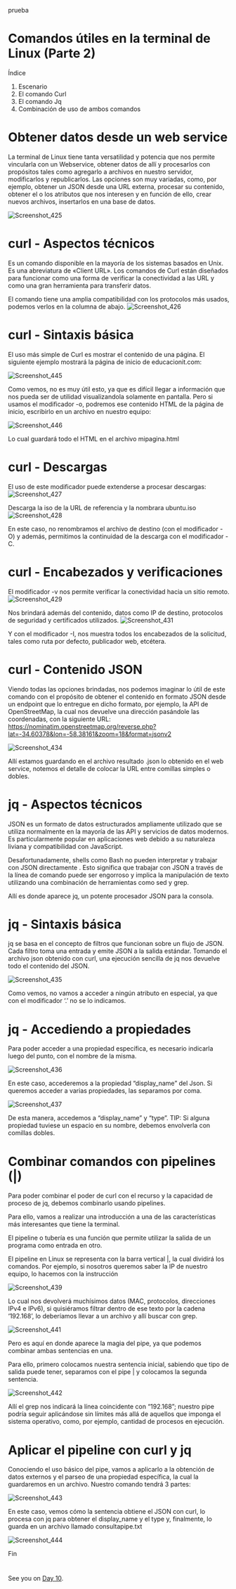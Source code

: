 
prueba
# Comandos útiles en la terminal de Linux (Parte 2)

Índice

1. Escenario
2. El comando Curl
3. El comando Jq
4. Combinación de uso de ambos comandos

#

# Obtener datos desde un web service

La terminal de Linux tiene tanta versatilidad y potencia que nos permite vincularla con un Webservice, obtener datos de allí y procesarlos con propósitos tales como agregarlo a archivos en nuestro servidor, modificarlos y republicarlos.
Las opciones son muy variadas, como, por ejemplo, obtener un JSON desde una URL externa, procesar su contenido, obtener el o los atributos que nos interesen y en función de ello, crear nuevos archivos, insertarlos en una base de datos.


![Screenshot_425](https://user-images.githubusercontent.com/96561825/170134850-398076fd-1eb6-434b-b015-c619068b4af2.png)

#
#

# curl - Aspectos técnicos
Es un comando disponible en la mayoría de los sistemas basados ​en Unix. Es una abreviatura de «Client URL». Los comandos de Curl están diseñados para funcionar como una forma de verificar la conectividad a las URL y como una gran herramienta para transferir datos. 

El comando tiene una amplia compatibilidad con los protocolos más usados, podemos verlos en la columna de abajo.
![Screenshot_426](https://user-images.githubusercontent.com/96561825/170135030-81b7fe08-5052-4dd9-9edf-3a17f7aebb9a.png)

#
#
# curl - Sintaxis básica

El uso más simple de Curl es mostrar el contenido de una página. El siguiente ejemplo mostrará la página de inicio de educacionit.com:

![Screenshot_445](https://user-images.githubusercontent.com/96561825/170147237-1c658e40-6f18-4ac7-b9dd-4c22da28c61f.png)

Como vemos, no es muy útil esto, ya que es difícil llegar a información que nos pueda ser de utilidad visualizandola solamente en pantalla. Pero si usamos el modificador -o, podremos ese contenido HTML de la página de inicio, escribirlo en un archivo en nuestro equipo:

![Screenshot_446](https://user-images.githubusercontent.com/96561825/170147245-658b7d35-b3a9-4c90-a39d-6f6e0619c88e.png)

Lo cual guardará todo el HTML en el archivo mipagina.html

#
#

# curl - Descargas
El uso de este modificador puede extenderse a procesar descargas:
![Screenshot_427](https://user-images.githubusercontent.com/96561825/170145409-dae984d4-58b1-46d4-9397-c320fbdb8327.png)

Descarga la iso de la URL de referencia y la nombrara ubuntu.iso
![Screenshot_428](https://user-images.githubusercontent.com/96561825/170145419-df3722e0-da62-41ff-934d-c8a6c2894d33.png)

En este caso, no renombramos el archivo de destino (con el modificador -O) y además, permitimos la continuidad de la descarga con el modificador -C.
#
#
# curl - Encabezados y verificaciones

El modificador -v nos permite verificar la conectividad hacia un sitio remoto.
![Screenshot_429](https://user-images.githubusercontent.com/96561825/170145555-12eafeda-c60c-48a7-b242-6cecbbfd9ccf.png)

Nos brindará además del contenido, datos como IP de destino, protocolos de seguridad y certificados utilizados.
![Screenshot_431](https://user-images.githubusercontent.com/96561825/170145566-8636dbd3-d5ee-46e4-94f4-a6f1f7a9bef0.png)

Y con el modificador -I, nos muestra todos los encabezados de la solicitud, tales como ruta por defecto, publicador web, etcétera.
#
#
# curl - Contenido JSON

Viendo todas las opciones brindadas, nos podemos imaginar lo útil de este comando con el propósito de obtener el contenido en formato JSON desde un endpoint que lo entregue en dicho formato, por ejemplo, la API de OpenStreetMap, la cual nos devuelve una dirección pasándole las coordenadas, con la siguiente URL: https://nominatim.openstreetmap.org/reverse.php?lat=-34.60378&lon=-58.38161&zoom=18&format=jsonv2

![Screenshot_434](https://user-images.githubusercontent.com/96561825/170145694-17fc801a-6d8e-4bed-a43c-5643beabdb39.png)


Allí estamos guardando en el archivo resultado .json lo obtenido en el web service, notemos el detalle de colocar la URL entre comillas simples o dobles.
#
#
# jq - Aspectos técnicos

JSON es un formato de datos estructurados ampliamente utilizado que se utiliza normalmente en la mayoría de las API y servicios de datos modernos. Es
particularmente popular en aplicaciones web debido a su naturaleza liviana y compatibilidad con JavaScript.

Desafortunadamente, shells como Bash no pueden interpretar y trabajar con JSON directamente . Esto significa que trabajar con JSON a través de la línea de comando puede ser engorroso y implica la manipulación de texto utilizando una combinación de herramientas como sed y grep.

Allí es donde aparece jq, un potente procesador JSON para la consola.
#
#
# jq - Sintaxis básica

jq se basa en el concepto de filtros que funcionan sobre un flujo de JSON. 
Cada filtro toma una entrada y emite JSON a la salida estándar.
Tomando el archivo json obtenido con curl, una ejecución sencilla de jq nos devuelve todo el contenido del JSON.

![Screenshot_435](https://user-images.githubusercontent.com/96561825/170146015-09b2f38f-ef49-4a66-b534-6be31ba730fd.png)

Como vemos, no vamos a acceder a ningún atributo en especial, ya que con el modificador ‘.’ no se lo indicamos.
#
#
# jq - Accediendo a propiedades

Para poder acceder a una propiedad específica, es necesario indicarla luego del punto, con el nombre de la misma.

![Screenshot_436](https://user-images.githubusercontent.com/96561825/170146149-f3943ba3-8296-4a50-b2ab-6c83aac030a0.png)

En este caso, accederemos a la propiedad “display_name” del Json. Si queremos acceder a varias propiedades, las separamos por coma.

![Screenshot_437](https://user-images.githubusercontent.com/96561825/170146158-c81fd6d1-e6b7-4193-8d90-a70ed43780f1.png)

De esta manera, accedemos a “display_name” y “type”.
TIP: Si alguna propiedad tuviese un espacio en su nombre, debemos envolverla con comillas dobles.
#
#
# Combinar comandos con pipelines (|)

Para poder combinar el poder de curl con el recurso y la capacidad de proceso de jq, debemos combinarlo usando pipelines.

Para ello, vamos a realizar una introducción a una de las características más interesantes que tiene la terminal.

El pipeline o tubería es una función que permite utilizar la salida de un programa como entrada en otro.

El pipeline en Linux se representa con la barra vertical |, la cual dividirá los comandos. Por ejemplo, si nosotros queremos saber la IP de nuestro equipo, lo hacemos con la instrucción

![Screenshot_439](https://user-images.githubusercontent.com/96561825/170146353-9f4c87ee-0857-4f25-9ad9-cb133a423996.png)

Lo cual nos devolverá muchísimos datos (MAC, protocolos, direcciones IPv4 e IPv6), si quisiéramos filtrar dentro de ese texto por la cadena ‘192.168’, lo deberíamos llevar a un archivo y allí buscar con grep.

![Screenshot_441](https://user-images.githubusercontent.com/96561825/170146360-a7133dd5-4898-4dfd-bea9-74961833f4a4.png)

Pero es aquí en donde aparece la magia del pipe, ya que podemos combinar ambas sentencias en una.

Para ello, primero colocamos nuestra sentencia inicial, sabiendo que tipo de salida puede tener, separamos con el pipe | y colocamos la segunda sentencia.

![Screenshot_442](https://user-images.githubusercontent.com/96561825/170146452-7a76052e-cfcb-4c3c-9fbd-120f13ea51d3.png)

Allí el grep nos indicará la línea coincidente con “192.168”; nuestro pipe podría seguir aplicándose sin límites más allá de aquellos que imponga el sistema operativo, como, por ejemplo, cantidad de procesos en ejecución.
#
#
# Aplicar el pipeline con curl y jq

Conociendo el uso básico del pipe, vamos a aplicarlo a la obtención de datos externos y el parseo de una propiedad específica, la cual la guardaremos en un archivo. Nuestro comando tendrá 3 partes:

![Screenshot_443](https://user-images.githubusercontent.com/96561825/170146532-c2c22684-a642-4658-9b3f-9aaf16946dbc.png)

En este caso, vemos cómo la sentencia obtiene el JSON con curl, lo procesa con jq para obtener el display_name y el type y, finalmente, lo guarda en un archivo llamado consultapipe.txt

![Screenshot_444](https://user-images.githubusercontent.com/96561825/170146630-af88967d-b36b-4323-8715-9a93768236b0.png)

Fin

#
#
#
#
#


See you on [Day 10](day10.md).
